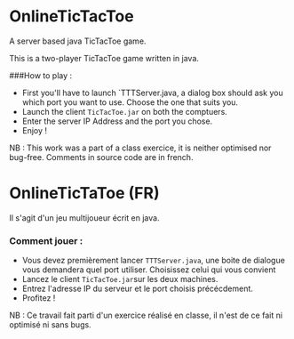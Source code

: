 # OnlineTicTacToe
A server based java TicTacToe game.

This is a two-player TicTacToe game written in java.

###How to play :

* First you'll have to launch `TTTServer.java, a dialog box should ask you which port you want to use. Choose the one that suits you.
* Launch the client `TicTacToe.jar` on both the comptuers.
* Enter the server IP Address and the port you chose.
* Enjoy !

NB : This work was a part of a class exercice, it is neither optimised nor bug-free. Comments in source code are in french.

# OnlineTicTaToe (FR)

Il s'agit d'un jeu multijoueur écrit en java.

### Comment jouer :

* Vous devez premièrement lancer `TTTServer.java`, une boite de dialogue vous demandera quel port utiliser. Choisissez celui qui vous convient
* Lancez le client `TicTacToe.jar`sur les deux machines.
* Entrez l'adresse IP du serveur et le port choisis précécdement.
* Profitez !

NB : Ce travail fait parti d'un exercice réalisé en classe, il n'est de ce fait ni optimisé ni sans bugs.
